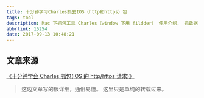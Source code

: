 ```yaml
---
title: 十分钟学习Charles抓去IOS（http和https）包
tags: tool
description: Mac 下抓包工具 Charles（window 下用 fildder） 使用介绍， 抓数据，定位问题必备知识。
abbrlink: 15254
date: 2017-09-13 10:48:21
---
```


## 文章来源

[《十分钟学会 Charles 抓包(iOS 的 http/https 请求)》](http://www.jianshu.com/p/5539599c7a25)

> 这边文章写的很详细，通俗易懂。 这里只是单纯的转载过来。
